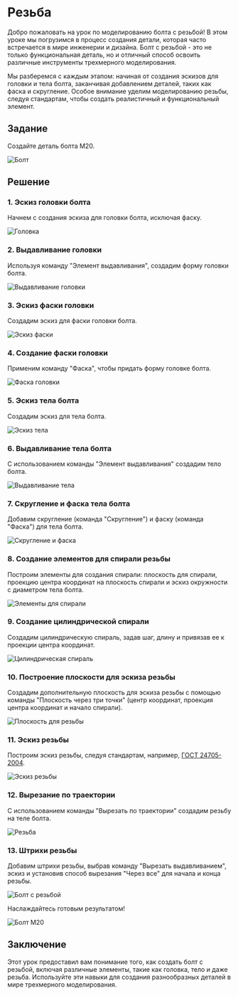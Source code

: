 # Резьба

Добро пожаловать на урок по моделированию болта с резьбой! В этом уроке мы погрузимся в процесс создания детали, которая часто встречается в мире инженерии и дизайна. Болт с резьбой - это не только функциональная деталь, но и отличный способ освоить различные инструменты трехмерного моделирования.

Мы разберемся с каждым этапом: начиная от создания эскизов для головки и тела болта, заканчивая добавлением деталей, таких как фаска и скругление. Особое внимание уделим моделированию резьбы, следуя стандартам, чтобы создать реалистичный и функциональный элемент.

## Задание

Создайте деталь болта М20.

![Болт](image-17.png)

## Решение

### 1. Эскиз головки болта

Начнем с создания эскиза для головки болта, исключая фаску.

![Головка](image-7.png)

### 2. Выдавливание головки

Используя команду "Элемент выдавливания", создадим форму головки болта.

![Выдавливание головки](image-8.png)

### 3. Эскиз фаски головки

Создадим эскиз для фаски головки болта.

![Эскиз фаски](image-9.png)

### 4. Создание фаски головки

Применим команду "Фаска", чтобы придать форму головке болта.

![Фаска головки](image-10.png)

### 5. Эскиз тела болта

Создадим эскиз для тела болта.

![Эскиз тела](image-11.png)

### 6. Выдавливание тела болта

С использованием команды "Элемент выдавливания" создадим тело болта.

![Выдавливание тела](image-12.png)

### 7. Скругление и фаска тела болта

Добавим скругление (команда "Скругление") и фаску (команда "Фаска") для тела болта.

![Скругление и фаска](image-13.png)

### 8. Создание элементов для спирали резьбы

Построим элементы для создания спирали: плоскость для спирали, проекцию центра координат на плоскость спирали и эскиз окружности с диаметром тела болта.

![Элементы для спирали](image-14.png)

### 9. Создание цилиндрической спирали

Создадим цилиндрическую спираль, задав шаг, длину и привязав ее к проекции центра координат.

![Цилиндрическая спираль](image-15.png)

### 10. Построение плоскости для эскиза резьбы

Создадим дополнительную плоскость для эскиза резьбы с помощью команды "Плоскость через три точки" (центр координат, проекция центра координат и начало спирали).

![Плоскость для резьбы](image-16.png)

### 11. Эскиз резьбы

Построим эскиз резьбы, следуя стандартам, например, [ГОСТ 24705-2004](https://docs.yandex.ru/docs/view?tm=1700408579&tld=ru&lang=ru&name=gost-24705-2004.pdf&text=гост%20резьба&url=https://ntcexpert.ru/documents/docs/normativs/gost-24705-2004.pdf&lr=10278&mime=pdf&l10n=ru&sign=6942d75f006d4719911ff725f752a328&keyno=0&nosw=1&serpParams=tm%3D1700408579%26tld%3Dru%26lang%3Dru%26name%3Dgost-24705-2004.pdf%26text%3D%25D0%25B3%25D0%25BE%25D1%2581%25D1%2582%2B%25D1%2580%25D0%25B5%25D0%25B7%25D1%8C%25D0%25B1%25D0%25B0%26url%3Dhttps%253A%2F%2Fntcexpert.ru%2Fdocuments%2Fdocs%2Fnormativs%2Fgost-24705-2004.pdf%26lr%3D10278%26mime%3Dpdf%26l10n%3Dru%26sign%3D6942d75f006d4719911ff725f752a328%26keyno%3D0%26nosw%3D1).

![Эскиз резьбы](image.png)

### 12. Вырезание по траектории

С использованием команды "Вырезать по траектории" создадим резьбу на теле болта.

![Резьба](image-3.png)

### 13. Штрихи резьбы

Добавим штрихи резьбы, выбрав команду "Вырезать выдавливанием", эскиз и установив способ вырезания "Через все" для начала и конца резьбы.

![Болт с резьбой](image-6.png)

Наслаждайтесь готовым результатом!

![Болт М20](image-18.png)

## Заключение

Этот урок предоставил вам понимание того, как создать болт с резьбой, включая различные элементы, такие как головка, тело и даже резьба. Используйте эти навыки для создания разнообразных деталей в мире трехмерного моделирования.
